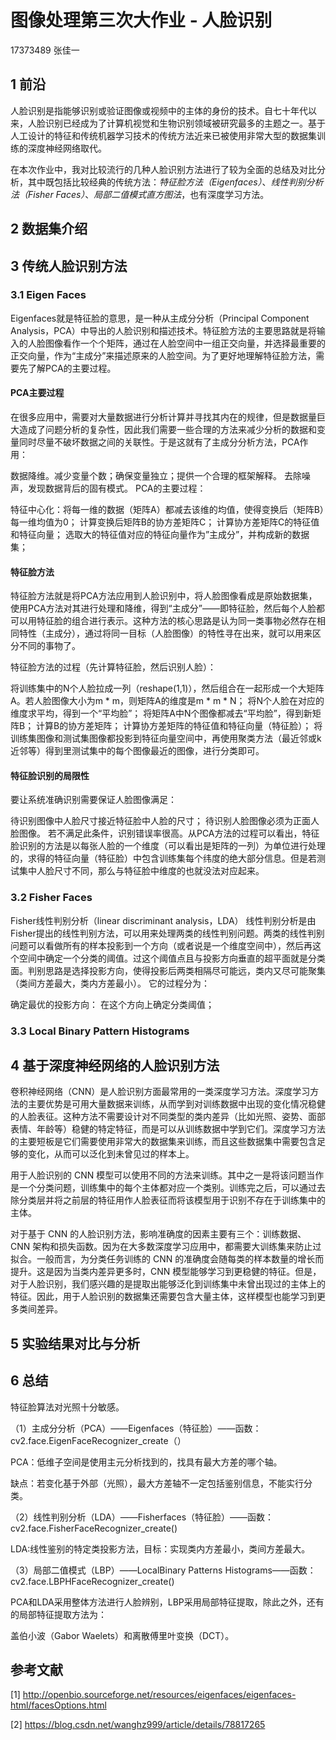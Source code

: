 # 图像处理第三次大作业 - 人脸识别

17373489 张佳一



## 1 前沿

人脸识别是指能够识别或验证图像或视频中的主体的身份的技术。自七十年代以来，人脸识别已经成为了计算机视觉和生物识别领域被研究最多的主题之一。基于人工设计的特征和传统机器学习技术的传统方法近来已被使用非常大型的数据集训练的深度神经网络取代。

在本次作业中，我对比较流行的几种人脸识别方法进行了较为全面的总结及对比分析，其中既包括比较经典的传统方法：*特征脸方法（Eigenfaces）*、*线性判别分析法（Fisher Faces）*、*局部二值模式直方图法*，也有深度学习方法。





## 2 数据集介绍







## 3 传统人脸识别方法

### 3.1 Eigen Faces 

Eigenfaces就是特征脸的意思，是一种从主成分分析（Principal Component Analysis，PCA）中导出的人脸识别和描述技术。特征脸方法的主要思路就是将输入的人脸图像看作一个个矩阵，通过在人脸空间中一组正交向量，并选择最重要的正交向量，作为“主成分”来描述原来的人脸空间。为了更好地理解特征脸方法，需要先了解PCA的主要过程。

#### PCA主要过程
在很多应用中，需要对大量数据进行分析计算并寻找其内在的规律，但是数据量巨大造成了问题分析的复杂性，因此我们需要一些合理的方法来减少分析的数据和变量同时尽量不破坏数据之间的关联性。于是这就有了主成分分析方法，PCA作用：

数据降维。减少变量个数；确保变量独立；提供一个合理的框架解释。
去除噪声，发现数据背后的固有模式。
PCA的主要过程：

特征中心化：将每一维的数据（矩阵A）都减去该维的均值，使得变换后（矩阵B）每一维均值为0；
计算变换后矩阵B的协方差矩阵C；
计算协方差矩阵C的特征值和特征向量；
选取大的特征值对应的特征向量作为”主成分”，并构成新的数据集；



#### 特征脸方法

特征脸方法就是将PCA方法应用到人脸识别中，将人脸图像看成是原始数据集，使用PCA方法对其进行处理和降维，得到“主成分”——即特征脸，然后每个人脸都可以用特征脸的组合进行表示。这种方法的核心思路是认为同一类事物必然存在相同特性（主成分），通过将同一目标（人脸图像）的特性寻在出来，就可以用来区分不同的事物了。

特征脸方法的过程（先计算特征脸，然后识别人脸）：

将训练集中的N个人脸拉成一列（reshape(1,1)），然后组合在一起形成一个大矩阵A。若人脸图像大小为m * m，则矩阵A的维度是m * m * N；
将N个人脸在对应的维度求平均，得到一个“平均脸”；
将矩阵A中N个图像都减去“平均脸”，得到新矩阵B；
计算B的协方差矩阵；
计算协方差矩阵的特征值和特征向量（特征脸）；
将训练集图像和测试集图像都投影到特征向量空间中，再使用聚类方法（最近邻或k近邻等）得到里测试集中的每个图像最近的图像，进行分类即可。

#### 特征脸识别的局限性

要让系统准确识别需要保证人脸图像满足：

待识别图像中人脸尺寸接近特征脸中人脸的尺寸；
待识别人脸图像必须为正面人脸图像。
若不满足此条件，识别错误率很高。从PCA方法的过程可以看出，特征脸识别的方法是以每张人脸的一个维度（可以看出是矩阵的一列）为单位进行处理的，求得的特征向量（特征脸）中包含训练集每个纬度的绝大部分信息。但是若测试集中人脸尺寸不同，那么与特征脸中维度的也就没法对应起来。





### 3.2 Fisher Faces

Fisher线性判别分析（linear discriminant analysis，LDA）
线性判别分析是由Fisher提出的线性判别方法，可以用来处理两类的线性判别问题。两类的线性判别问题可以看做所有的样本投影到一个方向（或者说是一个维度空间中），然后再这个空间中确定一个分类的阈值。过这个阈值点且与投影方向垂直的超平面就是分类面。判别思路是选择投影方向，使得投影后两类相隔尽可能远，类内又尽可能聚集（类间方差最大，类内方差最小）。
它的过程分为：

确定最优的投影方向：
在这个方向上确定分类阈值；





### 3.3 Local Binary Pattern Histograms





## 4 基于深度神经网络的人脸识别方法

卷积神经网络（CNN）是人脸识别方面最常用的一类深度学习方法。深度学习方法的主要优势是可用大量数据来训练，从而学到对训练数据中出现的变化情况稳健的人脸表征。这种方法不需要设计对不同类型的类内差异（比如光照、姿势、面部表情、年龄等）稳健的特定特征，而是可以从训练数据中学到它们。深度学习方法的主要短板是它们需要使用非常大的数据集来训练，而且这些数据集中需要包含足够的变化，从而可以泛化到未曾见过的样本上。

用于人脸识别的 CNN 模型可以使用不同的方法来训练。其中之一是将该问题当作是一个分类问题，训练集中的每个主体都对应一个类别。训练完之后，可以通过去除分类层并将之前层的特征用作人脸表征而将该模型用于识别不存在于训练集中的主体。



对于基于 CNN 的人脸识别方法，影响准确度的因素主要有三个：训练数据、CNN 架构和损失函数。因为在大多数深度学习应用中，都需要大训练集来防止过拟合。一般而言，为分类任务训练的 CNN 的准确度会随每类的样本数量的增长而提升。这是因为当类内差异更多时，CNN 模型能够学习到更稳健的特征。但是，对于人脸识别，我们感兴趣的是提取出能够泛化到训练集中未曾出现过的主体上的特征。因此，用于人脸识别的数据集还需要包含大量主体，这样模型也能学习到更多类间差异。



## 5 实验结果对比与分析



## 6 总结





特征脸算法对光照十分敏感。



（1）主成分分析（PCA）——Eigenfaces（特征脸）——函数：cv2.face.EigenFaceRecognizer_create（）

PCA：低维子空间是使用主元分析找到的，找具有最大方差的哪个轴。

缺点：若变化基于外部（光照），最大方差轴不一定包括鉴别信息，不能实行分类。



（2）线性判别分析（LDA）——Fisherfaces（特征脸）——函数： cv2.face.FisherFaceRecognizer_create()

LDA:线性鉴别的特定类投影方法，目标：实现类内方差最小，类间方差最大。

（3）局部二值模式（LBP）——LocalBinary Patterns Histograms——函数：cv2.face.LBPHFaceRecognizer_create()

PCA和LDA采用整体方法进行人脸辨别，LBP采用局部特征提取，除此之外，还有的局部特征提取方法为：

盖伯小波（Gabor Waelets）和离散傅里叶变换（DCT）。




## 参考文献

[1] http://openbio.sourceforge.net/resources/eigenfaces/eigenfaces-html/facesOptions.html

[2] https://blog.csdn.net/wanghz999/article/details/78817265

